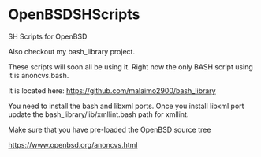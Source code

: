 # OpenBSDSHScripts
SH Scripts for OpenBSD

Also checkout my bash_library project.

These scripts will soon all be using it.  Right now the only BASH script using it is anoncvs.bash.

It is located here: https://github.com/malaimo2900/bash_library

You need to install the bash and libxml ports.  Once you install libxml port update the bash_library/lib/xmllint.bash path for xmllint.

Make sure that you have pre-loaded the OpenBSD source tree

https://www.openbsd.org/anoncvs.html
